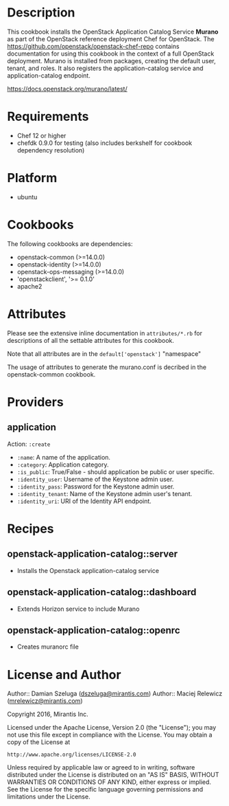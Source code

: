 Description
===========

This cookbook installs the OpenStack Application Catalog Service
**Murano** as part of the OpenStack reference deployment Chef for OpenStack. The
https://github.com/openstack/openstack-chef-repo contains documentation for
using this cookbook in the context of a full OpenStack deployment. Murano is
installed from packages, creating the default user, tenant, and roles. It also
registers the application-catalog service and application-catalog endpoint.

https://docs.openstack.org/murano/latest/

Requirements
============

- Chef 12 or higher
- chefdk 0.9.0 for testing (also includes berkshelf for cookbook dependency
  resolution)

Platform
========

- ubuntu

Cookbooks
=========

The following cookbooks are dependencies:

- openstack-common (>=14.0.0)
- openstack-identity (>=14.0.0)
- openstack-ops-messaging (>=14.0.0)
- 'openstackclient', '>= 0.1.0'
- apache2

Attributes
==========

Please see the extensive inline documentation in `attributes/*.rb` for
descriptions of all the settable attributes for this cookbook.

Note that all attributes are in the `default['openstack']` "namespace"

The usage of attributes to generate the murano.conf is decribed in the
openstack-common cookbook.

Providers
=========

application
-----

Action: `:create`

- `:name`: A name of the application.
- `:category`: Application category.
- `:is_public`: True/False - should application be public or user specific.
- `:identity_user`: Username of the Keystone admin user.
- `:identity_pass`: Password for the Keystone admin user.
- `:identity_tenant`: Name of the Keystone admin user's tenant.
- `:identity_uri`: URI of the Identity API endpoint.

Recipes
=======

## openstack-application-catalog::server
- Installs the Openstack application-catalog service

## openstack-application-catalog::dashboard
- Extends Horizon service to include Murano

## openstack-application-catalog::openrc
- Creates muranorc file


License and Author
==================

Author:: Damian Szeluga (<dszeluga@mirantis.com>)
Author:: Maciej Relewicz (<mrelewicz@mirantis.com>)

Copyright 2016, Mirantis Inc.

Licensed under the Apache License, Version 2.0 (the "License");
you may not use this file except in compliance with the License.
You may obtain a copy of the License at

    http://www.apache.org/licenses/LICENSE-2.0

Unless required by applicable law or agreed to in writing, software
distributed under the License is distributed on an "AS IS" BASIS,
WITHOUT WARRANTIES OR CONDITIONS OF ANY KIND, either express or implied.
See the License for the specific language governing permissions and
limitations under the License.
